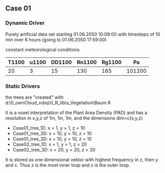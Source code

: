 ## Case 01

### Dynamic Driver

Purely artificial data set starting 01.06.2050  10:09:00 with timesteps of 10 min over 6 hours (going to 01.06.2050  17:59:00)

constant meteorological conditions

| T1100 | u1100 | DD1100 | Rn1100 | Rg1100 | Pa     |
| ----- | ----- | ------ | ------ | ------ | ------ |
| 20    | 3     | 15     | 130    | 165    | 101200 |



### Static Drivers

the trees are "created" with
d:\0_ownCloud_robq\0_R_lib\s_Vegetation\Baum.R

It is a voxel interpretation of the Plant Area Density (PAD) and has a resolution in x,y,z  of 1m, 1m, 1m, and the dimensions dim=c(x,y,z)

- Case01_tree_1D: x =   1, y =   1, z = 10
- Case01_tree_3D: x = 10, y = 10, z = 10
- Case01_tree_3D: x = 10, y = 10, z = 10
- Case02_tree_1D: x =   1, y =   1, z = 20
- Case02_tree_3D: x = 20, y = 20, z = 20

It is stored as one dimensional vektor with highest frequency in z, then y and x.
Thus z is the most inner loop and x is the outer loop.

